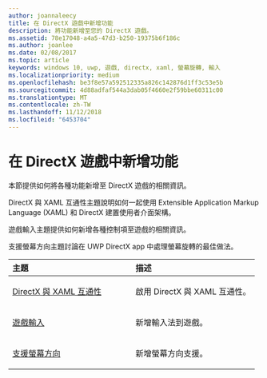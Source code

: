 ```yaml
---
author: joannaleecy
title: 在 DirectX 遊戲中新增功能
description: 將功能新增至您的 DirectX 遊戲。
ms.assetid: 78e17048-a4a5-47d3-b250-19375b6f186c
ms.author: joanlee
ms.date: 02/08/2017
ms.topic: article
keywords: windows 10, uwp, 遊戲, directx, xaml, 螢幕旋轉, 輸入
ms.localizationpriority: medium
ms.openlocfilehash: be3f8e57a592512335a826c142876d1ff3c53e5b
ms.sourcegitcommit: 4d88adfaf544a3dab05f4660e2f59bbe60311c00
ms.translationtype: MT
ms.contentlocale: zh-TW
ms.lasthandoff: 11/12/2018
ms.locfileid: "6453704"
---
```

# <a name="add-features-to-directx-games"></a>在 DirectX 遊戲中新增功能

本節提供如何將各種功能新增至 DirectX 遊戲的相關資訊。

DirectX 與 XAML 互通性主題說明如何一起使用 Extensible Application Markup Language (XAML) 和 DirectX 建置使用者介面架構。

遊戲輸入主題提供如何新增各種控制項至遊戲的相關資訊。

支援螢幕方向主題討論在 UWP DirectX app 中處理螢幕旋轉的最佳做法。

<table>
<colgroup>
<col width="50%" />
<col width="50%" />
</colgroup>
<thead>
<tr class="header">
<th align="left">主題</th>
<th align="left">描述</th>
</tr>
</thead>
<tbody>
<tr class="odd">
<td align="left"><p><a href="directx-and-xaml-interop.md">DirectX 與 XAML 互通性</a></p></td>
<td align="left"><p>啟用 DirectX 與 XAML 互通性。</p></td>
</tr>
<tr class="even">
<td align="left"><p><a href="directx-game-input.md">遊戲輸入</a></p></td>
<td align="left"><p>新增輸入法到遊戲。</p></td>
</tr>
<tr class="odd">
<td align="left"><p><a href="supporting-screen-rotation-directx-and-cpp.md">支援螢幕方向</a></p></td>
<td align="left"><p>新增螢幕方向支援。</p></td>
</tr>
</tbody>
</table>